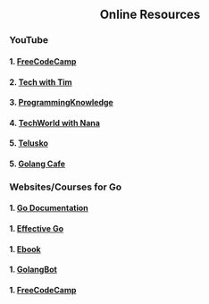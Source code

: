 <h2 align="center"> Online Resources</h2>
<h3>YouTube</h3>
<h4>1. <a href="https://www.youtube.com/watch?v=YS4e4q9oBaU"> FreeCodeCamp</a></h4>
<h4>2. <a href="https://www.youtube.com/watch?v=75lJDVT1h0s&list=PLzMcBGfZo4-mtY_SE3HuzQJzuj4VlUG0q"> Tech with Tim</a></h4>
<h4>3. <a href="https://www.youtube.com/watch?v=3iuoQkQOx2w&list=PLS1QulWo1RIaRoN4vQQCYHWDuubEU8Vij"> ProgrammingKnowledge</a></h4>
<h4>4. <a href="https://www.youtube.com/watch?v=yyUHQIec83I"> TechWorld with Nana</a></h4>
<h4>5. <a href="https://www.youtube.com/watch?v=ty49_v1tV44"> Telusko</a></h4>
<h4>5. <a href="https://www.youtube.com/c/GolangCafe"> Golang Cafe</a></h4>

<h3>Websites/Courses for Go</h3>
<h4>1. <a href="https://go.dev/doc/"> Go Documentation</a></h4>
<h4>1. <a href="https://go.dev/doc/effective_go"> Effective Go</a></h4>
<h4>1. <a href="https://www.golang-book.com/books/intro"> Ebook</a></h4>
<h4>1. <a href="https://golangbot.com/learn-golang-series/"> GolangBot</a></h4>
<h4>1. <a href="https://www.youtube.com/watch?v=YS4e4q9oBaU"> FreeCodeCamp</a></h4>
